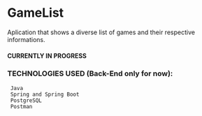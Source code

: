 # GameList

Aplication that shows a diverse list of games and their respective informations. 
#### CURRENTLY IN PROGRESS

### TECHNOLOGIES USED (Back-End only for now):
     Java
     Spring and Spring Boot
     PostgreSQL
     Postman
